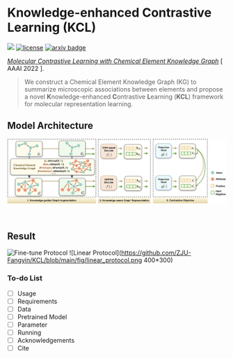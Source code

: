 # **K**nowledge-enhanced **C**ontrastive **L**earning (**KCL**)

![](https://img.shields.io/badge/version-1.0.0-blue)
[![license](https://img.shields.io/github/license/mashape/apistatus.svg?maxAge=2592000)](https://github.com/Fangyin1994/KCL/blob/main/LICENSE)
[![arxiv badge](https://img.shields.io/badge/arxiv-2112.00544-orange)](https://arxiv.org/abs/2112.00544)

[*Molecular Contrastive Learning with Chemical Element Knowledge Graph*](https://arxiv.org/abs/2112.00544) [ AAAI 2022 ]. 

>We construct a Chemical Element Knowledge Graph (KG) to summarize microscopic associations between elements and propose a novel **K**nowledge-enhanced **C**ontrastive **L**earning (**KCL**) framework for molecular representation learning. 

## Model Architecture
![Model_architecture](https://github.com/Fangyin1994/KCL/blob/main/fig/overview.png)

<br />

## Result
![Fine-tune Protocol](https://github.com/ZJU-Fangyin/KCL/blob/main/fig/fine-tune_protocol.png)
![Linear Protocol](https://github.com/ZJU-Fangyin/KCL/blob/main/fig/linear_protocol.png 400*300)

### To-do List
- [ ] Usage
- [ ] Requirements
- [ ] Data
- [ ] Pretrained Model
- [ ] Parameter
- [ ] Running
- [ ] Acknowledgements
- [ ] Cite
